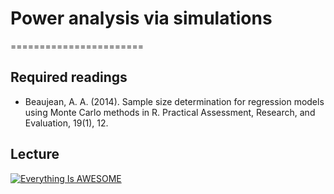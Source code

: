 # Power analysis via simulations
=======================

## Required readings

- Beaujean, A. A. (2014). Sample size determination for regression models using Monte Carlo methods in R. Practical Assessment, Research, and Evaluation, 19(1), 12.

## Lecture

[![Everything Is AWESOME](http://i.imgur.com/Ot5DWAW.png)](https://youtu.be/StTqXEQ2l-Y?t=35s "Everything Is AWESOME")
